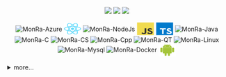 <!--Hello
<h2><img src="https://emojis.slackmojis.com/emojis/images/1531849430/4246/blob-sunglasses.gif?1531849430" width="30"/> Hi 👋 , I'm MonRá! <img src="https://media.giphy.com/media/12oufCB0MyZ1Go/giphy.gif" width="50"></h2>
-->

<div>
  </p>
  <div align="center">
   <a href="https://www.facebook.com/ramon.chaib" target="_blank"><img src="https://img.shields.io/badge/-Facebook-%230077B5?style=for-the-badge&logo=facebook&logoColor=white" target="_blank"></a> 
  <a href="https://www.instagram.com/monrapps/" target="_blank"><img src="https://img.shields.io/badge/-Instagram-%23E4405F?style=for-the-badge&logo=instagram&logoColor=white" target="_blank"></a>
  <a href="https://www.linkedin.com/in/ramon-chaib-27007635/" target="_blank"><img src="https://img.shields.io/badge/-LinkedIn-%230077B5?style=for-the-badge&logo=linkedin&logoColor=white" target="_blank"></a>   
</div>
  
 <div style="display: inline_block" align="center"><br>
  <img align="center" alt="MonRa-Azure" height="30" width="40" src="https://cdn.jsdelivr.net/gh/devicons/devicon/icons/azure/azure-original.svg">
  <img align="center" alt="MonRa-React" height="30" width="40" src="https://raw.githubusercontent.com/devicons/devicon/master/icons/react/react-original.svg">
  <img align="center" alt="MonRa-NodeJs" height="30" width="40" src="https://cdn.jsdelivr.net/gh/devicons/devicon/icons/nodejs/nodejs-original.svg">
  <img align="center" alt="MonRa-Js" height="30" width="40" src="https://raw.githubusercontent.com/devicons/devicon/master/icons/javascript/javascript-original.svg">     <img align="center" alt="MonRa-Ts" height="30" width="40" src="https://raw.githubusercontent.com/devicons/devicon/master/icons/typescript/typescript-original.svg">
  <img align="center" alt="MonRa-Java" height="30" width="40" src="https://cdn.jsdelivr.net/gh/devicons/devicon/icons/java/java-original.svg">
  <img align="center" alt="MonRa-C" height="30" width="40" src="https://cdn.jsdelivr.net/gh/devicons/devicon/icons/c/c-original.svg">
  <img align="center" alt="MonRa-CS" height="30" width="40" src="https://cdn.jsdelivr.net/gh/devicons/devicon/icons/csharp/csharp-original.svg">
  <img align="center" alt="MonRa-Cpp" height="30" width="40" src="https://cdn.jsdelivr.net/gh/devicons/devicon/icons/cplusplus/cplusplus-original.svg">
  <img align="center" alt="MonRa-QT" height="30" width="40" src="https://cdn.jsdelivr.net/gh/devicons/devicon/icons/qt/qt-original.svg">
  <img align="center" alt="MonRa-Linux" height="30" width="40" src="https://cdn.jsdelivr.net/gh/devicons/devicon/icons/linux/linux-original.svg">
  <img align="center" alt="MonRa-Mysql" height="30" width="40" src="https://cdn.jsdelivr.net/gh/devicons/devicon/icons/mysql/mysql-original.svg">
  <img align="center" alt="MonRa-Docker" height="30" width="40" src="https://cdn.jsdelivr.net/gh/devicons/devicon/icons/docker/docker-original.svg">  
  <img align="center" alt="MonRa-Android" height="30" width="40" src="https://github.com/devicons/devicon/blob/master/icons/android/android-original.svg">
  
</div>
</a>

</br>
<!--
[![github activity graph](https://activity-graph.herokuapp.com/graph?username=monrapps&theme=chartreuse-dark)](https://github.com/monrapps/)
-->
<div>
<details>
      <summary>more...</summary>
      
<!--
### <img src="https://media.giphy.com/media/VgCDAzcKvsR6OM0uWg/giphy.gif" width="50"> A little more about me...  

```javascript
const monra = {
    pronouns: "He" | "Him",
    code: ["any"],
    askMeAbout: ["any"],
    technologies: {
        backEnd: {
            js: ["any"],
        },
        mobileApp: {
            native: ["Android Development"]
        },
        devOps: ["AWS", "Docker🐳", "Route53", "Nginx"],
        databases: ["mongo", "MySql", "sqlite"],
        misc: ["Firebase", "Socket.IO", "selenium", "open-cv", "php", "SuiteApp"]
    },
    architecture: ["Serverless Architecture", "Progressive web applications", "Single page applications"],
    currentFocus: "Building Robots to ease opertations",
    funFact: "There are two ways to write error-free programs; only the third one works"
};
```
-->

---
<!--START_SECTION:waka-->
![Code Time](http://img.shields.io/badge/Code%20Time-1%2C053%20hrs%2028%20mins-blue)

![Profile Views](http://img.shields.io/badge/Profile%20Views-0-blue)

![Lines of code](https://img.shields.io/badge/From%20Hello%20World%20I%27ve%20Written-3.1%20million%20lines%20of%20code-blue)

**🐱 My GitHub Data** 

> 📦 52.5 kB Used in GitHub's Storage 
 > 
> 🏆 464 Contributions in the Year 2025
 > 
> 🚫 Not Opted to Hire
 > 
> 📜 24 Public Repositories 
 > 
> 🔑 20 Private Repositories 
 > 
**I'm an Early 🐤** 

```text
🌞 Morning                8353 commits        █████████░░░░░░░░░░░░░░░░   34.62 % 
🌆 Daytime                10853 commits       ███████████░░░░░░░░░░░░░░   44.98 % 
🌃 Evening                3711 commits        ████░░░░░░░░░░░░░░░░░░░░░   15.38 % 
🌙 Night                  1211 commits        █░░░░░░░░░░░░░░░░░░░░░░░░   05.02 % 
```
📅 **I'm Most Productive on Thursday** 

```text
Monday                   4476 commits        █████░░░░░░░░░░░░░░░░░░░░   18.55 % 
Tuesday                  4439 commits        █████░░░░░░░░░░░░░░░░░░░░   18.40 % 
Wednesday                4546 commits        █████░░░░░░░░░░░░░░░░░░░░   18.84 % 
Thursday                 5132 commits        █████░░░░░░░░░░░░░░░░░░░░   21.27 % 
Friday                   3276 commits        ███░░░░░░░░░░░░░░░░░░░░░░   13.58 % 
Saturday                 1307 commits        █░░░░░░░░░░░░░░░░░░░░░░░░   05.42 % 
Sunday                   952 commits         █░░░░░░░░░░░░░░░░░░░░░░░░   03.95 % 
```


📊 **This Week I Spent My Time On** 

```text
🕑︎ Time Zone: America/Sao_Paulo

💬 Programming Languages: 
C++                      9 hrs 3 mins        ██████████████████░░░░░░░   71.89 % 
Other                    1 hr 27 mins        ███░░░░░░░░░░░░░░░░░░░░░░   11.54 % 
C                        54 mins             ██░░░░░░░░░░░░░░░░░░░░░░░   07.16 % 
Python                   41 mins             █░░░░░░░░░░░░░░░░░░░░░░░░   05.47 % 
Markdown                 22 mins             █░░░░░░░░░░░░░░░░░░░░░░░░   02.99 % 

🔥 Editors: 
VS Code                  12 hrs 35 mins      █████████████████████████   100.00 % 

🐱‍💻 Projects: 
smart-meter-firmware     7 hrs 20 mins       ███████████████░░░░░░░░░░   58.26 % 
DRIVER                   2 hrs 42 mins       █████░░░░░░░░░░░░░░░░░░░░   21.45 % 
Unknown Project          1 hr 7 mins         ██░░░░░░░░░░░░░░░░░░░░░░░   08.95 % 
mqtt-broker-watcher      45 mins             ██░░░░░░░░░░░░░░░░░░░░░░░   06.02 % 
DEV_RTC_COUNTER          20 mins             █░░░░░░░░░░░░░░░░░░░░░░░░   02.78 % 

💻 Operating System: 
Windows                  11 hrs 44 mins      ███████████████████████░░   93.24 % 
WSL                      51 mins             ██░░░░░░░░░░░░░░░░░░░░░░░   06.76 % 
```

**I Mostly Code in C** 

```text
C                        14 repos            █████░░░░░░░░░░░░░░░░░░░░   19.72 % 
JavaScript               7 repos             ██░░░░░░░░░░░░░░░░░░░░░░░   09.86 % 
Python                   6 repos             ██░░░░░░░░░░░░░░░░░░░░░░░   08.45 % 
HTML                     5 repos             ██░░░░░░░░░░░░░░░░░░░░░░░   07.04 % 
Swift                    2 repos             █░░░░░░░░░░░░░░░░░░░░░░░░   02.82 % 
```



**Timeline**

![Lines of Code chart](https://raw.githubusercontent.com/monrapps/monrapps/master/assets/bar_graph.png)


 Last Updated on 16/02/2025 21:07:24 UTC
<!--END_SECTION:waka-->
